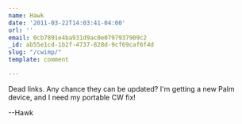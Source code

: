 ```yaml
---
name: Hawk
date: '2011-03-22T14:03:41-04:00'
url: ''
email: 0cb7891e4ba931d9ac0e0797937909c2
_id: ab55e1cd-1b2f-4737-828d-9cf69caf6f4d
slug: "/cwimp/"
template: comment

---
```


Dead links.  Any chance they can be updated?  I'm getting a new Palm device, and I need my portable CW fix!

--Hawk
